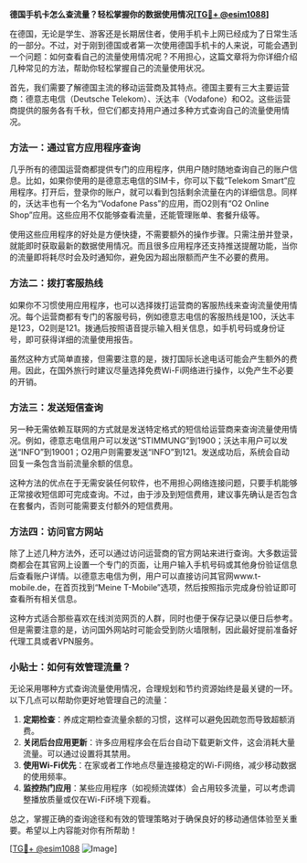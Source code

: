 **德国手机卡怎么查流量？轻松掌握你的数据使用情况[[TG💪+ @esim1088](https://t.me/s/esim1088)]**

在德国，无论是学生、游客还是长期居住者，使用手机卡上网已经成为了日常生活的一部分。不过，对于刚到德国或者第一次使用德国手机卡的人来说，可能会遇到一个问题：如何查看自己的流量使用情况呢？不用担心，这篇文章将为你详细介绍几种常见的方法，帮助你轻松掌握自己的流量使用状况。

首先，我们需要了解德国主流的移动运营商及其特点。德国主要有三大主要运营商：德意志电信（Deutsche Telekom）、沃达丰（Vodafone）和O2。这些运营商提供的服务各有千秋，但它们都支持用户通过多种方式查询自己的流量使用情况。

### 方法一：通过官方应用程序查询

几乎所有的德国运营商都提供专门的应用程序，供用户随时随地查询自己的账户信息。比如，如果你使用的是德意志电信的SIM卡，你可以下载“Telekom Smart”应用程序。打开后，登录你的账户，就可以看到包括剩余流量在内的详细信息。同样的，沃达丰也有一个名为“Vodafone Pass”的应用，而O2则有“O2 Online Shop”应用。这些应用不仅能够查看流量，还能管理账单、套餐升级等。

使用这些应用程序的好处是方便快捷，不需要额外的操作步骤。只需注册并登录，就能即时获取最新的数据使用情况。而且很多应用程序还支持推送提醒功能，当你的流量即将耗尽时会及时通知你，避免因为超出限额而产生不必要的费用。

### 方法二：拨打客服热线

如果你不习惯使用应用程序，也可以选择拨打运营商的客服热线来查询流量使用情况。每个运营商都有专门的客服号码，例如德意志电信的客服热线是100，沃达丰是123，O2则是121。拨通后按照语音提示输入相关信息，如手机号码或身份证号，即可获得详细的流量使用报告。

虽然这种方式简单直接，但需要注意的是，拨打国际长途电话可能会产生额外的费用。因此，在国外旅行时建议尽量选择免费Wi-Fi网络进行操作，以免产生不必要的开销。

### 方法三：发送短信查询

另一种无需依赖互联网的方式就是发送特定格式的短信给运营商来查询流量使用情况。例如，德意志电信用户可以发送“STIMMUNG”到1900；沃达丰用户可以发送“INFO”到19001；O2用户则需要发送“INFO”到121。发送成功后，系统会自动回复一条包含当前流量余额的信息。

这种方法的优点在于无需安装任何软件，也不用担心网络连接问题，只要手机能够正常接收短信即可完成查询。不过，由于涉及到短信费用，建议事先确认是否包含在套餐内，否则可能需要支付额外的短信费用。

### 方法四：访问官方网站

除了上述几种方法外，还可以通过访问运营商的官方网站来进行查询。大多数运营商都会在其官网上设置一个专门的页面，让用户输入手机号码或其他身份验证信息后查看账户详情。以德意志电信为例，用户可以直接访问其官网www.t-mobile.de，在首页找到“Meine T-Mobile”选项，然后按照指示完成身份验证即可查看所有相关信息。

这种方式适合那些喜欢在线浏览网页的人群，同时也便于保存记录以便日后参考。但是需要注意的是，访问国外网站时可能会受到防火墙限制，因此最好提前准备好代理工具或者VPN服务。

### 小贴士：如何有效管理流量？

无论采用哪种方式查询流量使用情况，合理规划和节约资源始终是最关键的一环。以下几点可以帮助你更好地管理自己的流量：

1. **定期检查**：养成定期检查流量余额的习惯，这样可以避免因疏忽而导致超额消费。
2. **关闭后台应用更新**：许多应用程序会在后台自动下载更新文件，这会消耗大量流量。可以通过设置将其禁用。
3. **使用Wi-Fi优先**：在家或者工作地点尽量连接稳定的Wi-Fi网络，减少移动数据的使用频率。
4. **监控热门应用**：某些应用程序（如视频流媒体）会占用较多流量，可以考虑调整播放质量或仅在Wi-Fi环境下观看。

总之，掌握正确的查询途径和有效的管理策略对于确保良好的移动通信体验至关重要。希望以上内容能对你有所帮助！

[[TG💪+ @esim1088](https://t.me/s/esim1088) ![Image](https://i.postimg.cc/4NQfJmqS/Snipaste-2025-05-13-00-14-12.png)]